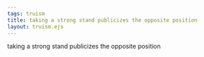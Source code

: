 ```yaml
---
tags: truism
title: taking a strong stand publicizes the opposite position
layout: truism.ejs
---
```


taking a strong stand publicizes the opposite position